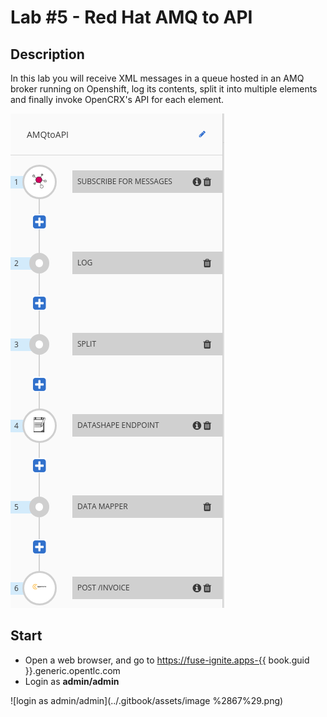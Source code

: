 # Lab \#5 - Red Hat AMQ to API

## Description

In this lab you will receive XML messages in a queue hosted in an AMQ broker running on Openshift, log its contents, split it into multiple elements and finally invoke OpenCRX's API for each element.

![](/.gitbook/assets/lab5.png)

## Start

* Open a web browser, and go to [https://fuse-ignite.apps-{{](https://fuse-ignite.apps-{{) book.guid }}.generic.opentlc.com
* Login as **admin/admin**

![login as admin/admin](../.gitbook/assets/image %2867%29.png)

